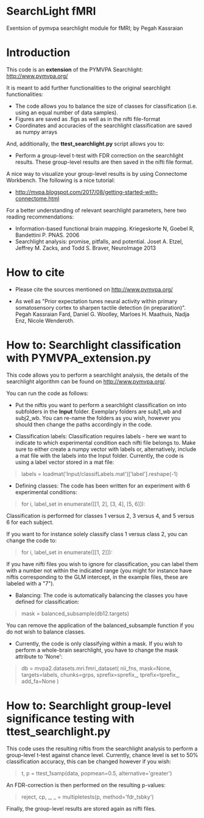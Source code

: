# SearchLight fMRI
Exentsion of pymvpa searchlight module for fMRI; by Pegah Kassraian 

# **Introduction**

This code is an **extension** of the PYMVPA Searchlight: http://www.pymvpa.org/

It is meant to add further functionalities to the original searchlight functionalities:

- The code allows you to balance the size of classes for classification (i.e. using an equal number of data samples). 
- Figures are saved as .figs as well as in the nifti file-format
- Coordinates and accuracies of the searchlight classification are saved as numpy arrays 

And, additionally, the **ttest_searchlight.py** script allows you to:

- Perform a group-level t-test with FDR correction on the searchlight results. These group-level results are then saved in the nifti file format.

A nice way to visualize your group-level results is by using Connectome Workbench. The following is a nice tutorial:

- http://mvpa.blogspot.com/2017/08/getting-started-with-connectome.html 

For a better understanding of relevant searchlight parameters, here two reading recommendations:

- Information-based functional brain mapping. Kriegeskorte N, Goebel R, Bandettini P. PNAS. 2006
- Searchlight analysis: promise, pitfalls, and potential.
Joset A. Etzel, Jeffrey M. Zacks, and Todd S. Braver, NeuroImage 2013

# **How to cite**

- Please cite the sources mentioned on http://www.pymvpa.org/ 

- As well as "Prior expectation tunes neural activity within primary somatosensory cortex to sharpen tactile detection (in preparation)".
Pegah Kassraian Fard, Daniel G. Woolley, Marloes H. Maathuis, Nadja Enz, Nicole Wenderoth.

# **How to: Searchlight classification with PYMVPA_extension.py**

This code allows you to perform a searchlight analysis, the details of the searchlight algorithm can be found on 
http://www.pymvpa.org/. 

You can run the code as follows:

- Put the niftis you want to perform a searchlight classification on into subfolders in the **Input** folder. Exemplary folders are subj1_wb and subj2_wb. You can re-name the folders as you wish, however you should then change the paths accordingly in the code.

- Classification labels: Classification requires labels - here we want to indicate to which experimental condition each nifti file belongs to. Make sure to either create a numpy vector with labels or, alternatively, include a mat file with the labels into the Input folder. Currently, the code is using a label vector stored in a mat file: 

> labels = loadmat('Input/classifLabels.mat')['label'].reshape(-1)

- Defining classes: The code has been written for an experiment with 6 experimental conditions:

> for i, label_set in enumerate([[1, 2], [3, 4], [5, 6]]):

Classification is performed for classes 1 versus 2, 3 versus 4, and 5 versus 6 for each subject.

If you want to for instance solely classify class 1 versus class 2, you can change the code to:

> for i, label_set in enumerate([[1, 2]]):

If you have nifti files you wish to ignore for classification, you can label them with a number not within the indicated range 
(you might for instance have niftis corresponding to the GLM intercept, in the example files, these are labeled with a "7").

- Balancing: The code is automatically balancing the classes you have defined for classification:

> mask = balanced_subsample(db12.targets)

You can remove the application of the balanced_subsample function if you do not wish to balance classes.

- Currently, the code is only classifying within a mask. If you wish to perform a whole-brain searchlight, you have to
change the mask attribute to 'None':

>  db = mvpa2.datasets.mri.fmri_dataset(
        nii_fns, mask=None, targets=labels, chunks=grps, sprefix=sprefix_, tprefix=tprefix_,
        add_fa=None
    )

# **How to: Searchlight group-level significance testing with ttest_searchlight.py**

This code uses the resulting niftis from the searchlight analysis to perform a group-level t-test against chance level.
Currently, chance level is set to 50% classification accuracy, this can be changed however if you wish:

 > t, p = ttest_1samp(data, popmean=0.5, alternative='greater')
 
 An FDR-correction is then performed on the resulting p-values:
 
 > reject, cp, _, _ = multipletests(p, method='fdr_tsbky')
 
 Finally, the group-level results are stored again as nifti files.




